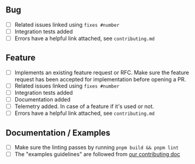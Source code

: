 <!--
Thanks for opening a PR! Your contribution is much appreciated.
To make sure your PR is handled as smoothly as possible we request that you follow the checklist sections below.
Choose the right checklist for the change that you're making:
-->

## Bug

- [ ] Related issues linked using `fixes #number`
- [ ] Integration tests added
- [ ] Errors have a helpful link attached, see `contributing.md`

## Feature

- [ ] Implements an existing feature request or RFC. Make sure the feature request has been accepted for implementation before opening a PR.
- [ ] Related issues linked using `fixes #number`
- [ ] Integration tests added
- [ ] Documentation added
- [ ] Telemetry added. In case of a feature if it's used or not.
- [ ] Errors have a helpful link attached, see `contributing.md`

## Documentation / Examples

- [ ] Make sure the linting passes by running `pnpm build && pnpm lint`
- [ ] The "examples guidelines" are followed from [our contributing doc](https://github.com/vercel/next.js/blob/canary/contributing/examples/adding-examples.md)
